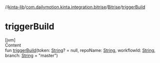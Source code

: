 //[kinta-lib](../../../index.md)/[com.dailymotion.kinta.integration.bitrise](../index.md)/[Bitrise](index.md)/[triggerBuild](trigger-build.md)



# triggerBuild  
[jvm]  
Content  
fun [triggerBuild](trigger-build.md)(token: [String](https://kotlinlang.org/api/latest/jvm/stdlib/kotlin/-string/index.html)? = null, repoName: [String](https://kotlinlang.org/api/latest/jvm/stdlib/kotlin/-string/index.html), workflowId: [String](https://kotlinlang.org/api/latest/jvm/stdlib/kotlin/-string/index.html), branch: [String](https://kotlinlang.org/api/latest/jvm/stdlib/kotlin/-string/index.html) = "master")  



